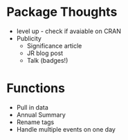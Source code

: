 # Package Thoughts

* level up - check if avaiable on CRAN
* Publicity
  * Significance article
  * JR blog post
  * Talk (badges!)



# Functions

* Pull in data
* Annual Summary
* Rename tags
* Handle multiple events on one day

